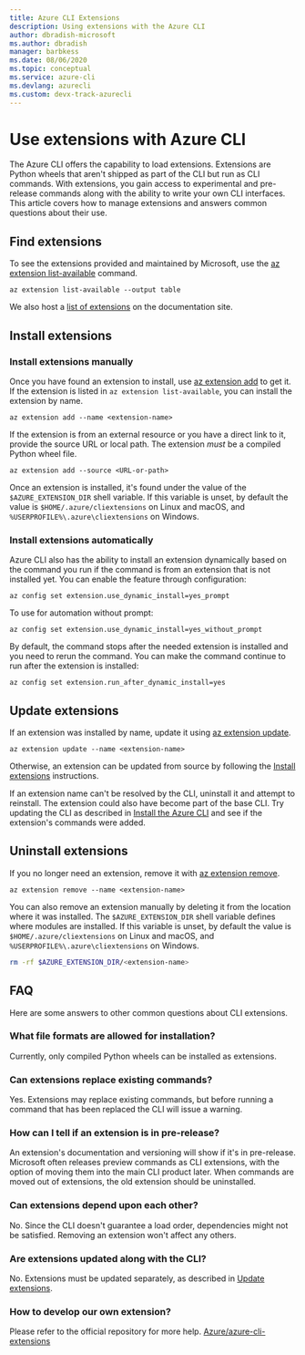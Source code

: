```yaml
---
title: Azure CLI Extensions
description: Using extensions with the Azure CLI
author: dbradish-microsoft
ms.author: dbradish
manager: barbkess
ms.date: 08/06/2020
ms.topic: conceptual
ms.service: azure-cli
ms.devlang: azurecli 
ms.custom: devx-track-azurecli
---
```


# Use extensions with Azure CLI 

The Azure CLI offers the capability to load extensions. Extensions are Python wheels that aren't shipped as part of the CLI but run as CLI commands.
With extensions, you gain access to experimental and pre-release commands along with the ability to write your own CLI interfaces. This article covers how to manage extensions and answers common questions about their use.

## Find extensions

To see the extensions provided and maintained by Microsoft, use the [az extension list-available](/cli/azure/extension#az-extension-list-available) command.

```azurecli-interactive
az extension list-available --output table
```

We also host a [list of extensions](azure-cli-extensions-list.md) on the documentation site.

## Install extensions

### Install extensions manually

Once you have found an extension to install, use [az extension add](https://docs.microsoft.com/cli/azure/extension#az-extension-add) to get it. If the extension is listed in `az extension list-available`, you can install the extension by name.

```azurecli-interactive
az extension add --name <extension-name>
```

If the extension is from an external resource or you have a direct link to it, provide the source URL or local path. The extension _must_ be a compiled Python wheel file.

```azurecli-interactive
az extension add --source <URL-or-path>
```

Once an extension is installed, it's found under the value of the `$AZURE_EXTENSION_DIR` shell variable. If this variable is unset, by default the value is `$HOME/.azure/cliextensions` on
Linux and macOS, and `%USERPROFILE%\.azure\cliextensions` on Windows.

### Install extensions automatically

Azure CLI also has the ability to install an extension dynamically based on the command you run if the command is from an extension that is not installed yet. You can enable the feature through configuration:
```azurecli-interactive
az config set extension.use_dynamic_install=yes_prompt
```
To use for automation without prompt:
```azurecli-interactive
az config set extension.use_dynamic_install=yes_without_prompt
```

By default, the command stops after the needed extension is installed and you need to rerun the command. You can make the command continue to run after the extension is installed:
```azurecli-interactive
az config set extension.run_after_dynamic_install=yes
```

## Update extensions

If an extension was installed by name, update it using [az extension update](https://docs.microsoft.com/cli/azure/extension#az-extension-update).

```azurecli-interactive
az extension update --name <extension-name>
```

Otherwise, an extension can be updated from source by following the [Install extensions](#install-extensions) instructions.

If an extension name can't be resolved by the CLI, uninstall it and attempt to reinstall. The extension could also have become part of the base CLI.
Try updating the CLI as described in [Install the Azure CLI](install-azure-cli.md) and see if the extension's commands were added.

## Uninstall extensions

If you no longer need an extension, remove it with [az extension remove](https://docs.microsoft.com/cli/azure/extension#az-extension-remove).

```azurecli-interactive
az extension remove --name <extension-name>
```

You can also remove an extension manually by deleting it from the location where it was installed. The `$AZURE_EXTENSION_DIR` shell variable defines where modules are installed.
If this variable is unset, by default the value is `$HOME/.azure/cliextensions` on Linux and macOS, and `%USERPROFILE%\.azure\cliextensions` on Windows.

```bash
rm -rf $AZURE_EXTENSION_DIR/<extension-name>
```

## FAQ

Here are some answers to other common questions about CLI extensions.

### What file formats are allowed for installation?

Currently, only compiled Python wheels can be installed as extensions.

### Can extensions replace existing commands?

Yes. Extensions may replace existing commands, but before running a command that has been replaced the CLI will issue a warning.

### How can I tell if an extension is in pre-release?

An extension's documentation and versioning will show if it's in pre-release. Microsoft often releases preview commands as CLI extensions, with the option
of moving them into the main CLI product later. When commands are moved out of extensions, the old extension should be uninstalled. 

### Can extensions depend upon each other?

No. Since the CLI doesn't guarantee a load order, dependencies might not be satisfied. Removing an extension won't affect any others.

### Are extensions updated along with the CLI?

No. Extensions must be updated separately, as described in [Update extensions](#update-extensions).

### How to develop our own extension?
Please refer to the official repository for more help. [Azure/azure-cli-extensions](https://github.com/Azure/azure-cli/tree/master/doc/extensions)
